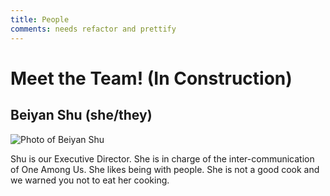 ```yaml
---
title: People
comments: needs refactor and prettify
---
```

# Meet the Team! (In Construction)

## Beiyan Shu (she/they)
![Photo of Beiyan Shu](./beiyan-shu.png 'Beiyan Shu (she/they), Executive Director')

Shu is our Executive Director. She is in charge of the inter-communication of One Among Us. She likes being with people. She is not a good cook and we warned you not to eat her cooking.

